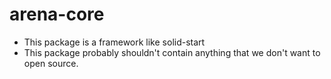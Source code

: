 # arena-core

- This package is a framework like solid-start
- This package probably shouldn't contain anything that we don't want to open source.

